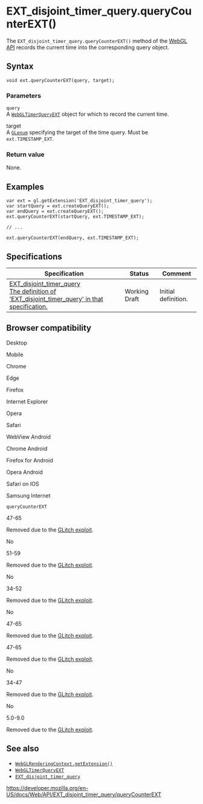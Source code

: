 EXT\_disjoint\_timer\_query.queryCounterEXT()
=============================================

The `EXT_disjoint_timer_query.queryCounterEXT()` method of the [WebGL API](../webgl_api) records the current time into the corresponding query object.

Syntax
------

    void ext.queryCounterEXT(query, target);

### Parameters

`query`  
A [`WebGLTimerQueryEXT`](../webglquery) object for which to record the current time.

target  
A [`GLenum`](../webgl_api/types) specifying the target of the time query. Must be `ext.TIMESTAMP_EXT`.

### Return value

None.

Examples
--------

    var ext = gl.getExtension('EXT_disjoint_timer_query');
    var startQuery = ext.createQueryEXT();
    var endQuery = ext.createQueryEXT();
    ext.queryCounterEXT(startQuery, ext.TIMESTAMP_EXT);

    // ...

    ext.queryCounterEXT(endQuery, ext.TIMESTAMP_EXT);

Specifications
--------------

<table><thead><tr class="header"><th>Specification</th><th>Status</th><th>Comment</th></tr></thead><tbody><tr class="odd"><td><a href="https://www.khronos.org/registry/webgl/extensions/EXT_disjoint_timer_query/">EXT_disjoint_timer_query<br />
<span class="small">The definition of 'EXT_disjoint_timer_query' in that specification.</span></a></td><td><span class="spec-wd">Working Draft</span></td><td>Initial definition.</td></tr></tbody></table>

Browser compatibility
---------------------

Desktop

Mobile

Chrome

Edge

Firefox

Internet Explorer

Opera

Safari

WebView Android

Chrome Android

Firefox for Android

Opera Android

Safari on IOS

Samsung Internet

`queryCounterEXT`

47-65

Removed due to the [GLitch exploit](https://www.vusec.net/projects/glitch/).

No

51-59

Removed due to the [GLitch exploit](https://www.vusec.net/projects/glitch/).

No

34-52

Removed due to the [GLitch exploit](https://www.vusec.net/projects/glitch/).

No

47-65

Removed due to the [GLitch exploit](https://www.vusec.net/projects/glitch/).

47-65

Removed due to the [GLitch exploit](https://www.vusec.net/projects/glitch/).

No

34-47

Removed due to the [GLitch exploit](https://www.vusec.net/projects/glitch/).

No

5.0-9.0

Removed due to the [GLitch exploit](https://www.vusec.net/projects/glitch/).

See also
--------

-   [`WebGLRenderingContext.getExtension()`](../webglrenderingcontext/getextension)
-   [`WebGLTimerQueryEXT`](../webglquery)
-   [`EXT_disjoint_timer_query`](../ext_disjoint_timer_query)

<a href="https://developer.mozilla.org/en-US/docs/Web/API/EXT_disjoint_timer_query/queryCounterEXT" class="_attribution-link">https://developer.mozilla.org/en-US/docs/Web/API/EXT_disjoint_timer_query/queryCounterEXT</a>
